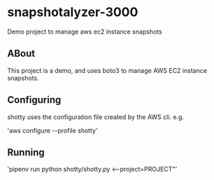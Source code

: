 # snapshotalyzer-3000
Demo project to manage aws ec2 instance snapshots

## ABout

This project is a demo, and uses boto3 to manage AWS EC2 instance snapshots.

## Configuring

shotty uses the configuration file created by the AWS cli. e.g.

'aws configure --profile shotty'

## Running

'pipenv run python shotty/shotty.py <command> <--project=PROJECT"'
